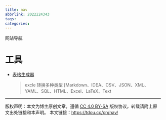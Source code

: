 ```yaml
---
title: nav
abbrlink: 2022224343
tags:
categories:
---
```


网站导航

# 工具
- [表格生成器](https://tableconvert.com/)
    > excle 转换多种类型 [Markdown、IDEA、CSV、JSON、XML、YAML、SQL、HTML、Excel、LaTeX、Text


--- 

版权声明：本文为博主原创文章，遵循 [CC 4.0 BY-SA](http://creativecommons.org/licenses/by-sa/4.0/) 版权协议，转载请附上原文出处链接和本声明。
本文链接：https://tdou.cc/cn/nav/